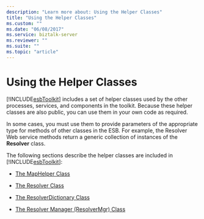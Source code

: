 ```yaml
---
description: "Learn more about: Using the Helper Classes"
title: "Using the Helper Classes"
ms.custom: ""
ms.date: "06/08/2017"
ms.service: biztalk-server
ms.reviewer: ""
ms.suite: ""
ms.topic: "article"
---
```

# Using the Helper Classes
[!INCLUDE[esbToolkit](../includes/esbtoolkit-md.md)] includes a set of helper classes used by the other processes, services, and components in the toolkit. Because these helper classes are also public, you can use them in your own code as required.  
  
 In some cases, you must use them to provide parameters of the appropriate type for methods of other classes in the ESB. For example, the Resolver Web service methods return a generic collection of instances of the **Resolver** class.  
  
 The following sections describe the helper classes are included in [!INCLUDE[esbToolkit](../includes/esbtoolkit-md.md)]:  
  
-   [The MapHelper Class](../esb-toolkit/the-maphelper-class.md)  
  
-   [The Resolver Class](../esb-toolkit/the-resolver-class.md)  
  
-   [The ResolverDictionary Class](../esb-toolkit/the-resolverdictionary-class.md)  
  
-   [The Resolver Manager (ResolverMgr) Class](../esb-toolkit/the-resolver-manager-resolvermgr-class.md)
